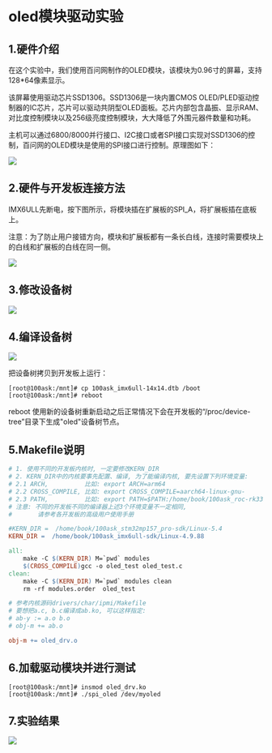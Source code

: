 # oled模块驱动实验



## 1.硬件介绍

在这个实验中，我们使用百问网制作的OLED模块，该模块为0.96寸的屏幕，支持128*64像素显示。

该屏幕使用驱动芯片SSD1306。SSD1306是一块内置CMOS OLED/PLED驱动控制器的IC芯片，芯片可以驱动共阴型OLED面板。芯片内部包含晶振、显示RAM、对比度控制模块以及256级亮度控制模块，大大降低了外围元器件数量和功耗。

主机可以通过6800/8000并行接口、I2C接口或者SPI接口实现对SSD1306的控制，百问网的OLED模块是使用的SPI接口进行控制。原理图如下：

![](https://cdn.staticaly.com/gh/DongshanPI/LinuxCodeLibrary-Photos@master/Nxp/IMX6ULL/Pro/09-oleddriver_hardware.jpg)





## 2.硬件与开发板连接方法

IMX6ULL先断电，按下图所示，将模块插在扩展板的SPI_A，将扩展板插在底板上。

注意：为了防止用户接错方向，模块和扩展板都有一条长白线，连接时需要模块上的白线和扩展板的白线在同一侧。

![](https://cdn.staticaly.com/gh/DongshanPI/LinuxCodeLibrary-Photos@master/Nxp/IMX6ULL/Pro/09-oleddriver_connect.jpg)



## 3.修改设备树

![](https://cdn.staticaly.com/gh/DongshanPI/LinuxCodeLibrary-Photos@master/Nxp/IMX6ULL/Pro/09-oleddriver_dts.jpg)





## 4.编译设备树

![](https://cdn.staticaly.com/gh/DongshanPI/LinuxCodeLibrary-Photos@master/Nxp/IMX6ULL/Pro/09-oleddriver_make_dtbs.jpg)

把设备树拷贝到开发板上运行：

```
[root@100ask:/mnt]# cp 100ask_imx6ull-14x14.dtb /boot
[root@100ask:/mnt]# reboot
```

reboot 使用新的设备树重新启动之后正常情况下会在开发板的“/proc/device-tree”目录下生成"oled"设备树节点。



## 5.Makefile说明

```makefile
# 1. 使用不同的开发板内核时, 一定要修改KERN_DIR
# 2. KERN_DIR中的内核要事先配置、编译, 为了能编译内核, 要先设置下列环境变量:
# 2.1 ARCH,          比如: export ARCH=arm64
# 2.2 CROSS_COMPILE, 比如: export CROSS_COMPILE=aarch64-linux-gnu-
# 2.3 PATH,          比如: export PATH=$PATH:/home/book/100ask_roc-rk3399-pc/ToolChain-6.3.1/gcc-linaro-6.3.1-2017.05-x86_64_aarch64-linux-gnu/bin 
# 注意: 不同的开发板不同的编译器上述3个环境变量不一定相同,
#       请参考各开发板的高级用户使用手册

#KERN_DIR =  /home/book/100ask_stm32mp157_pro-sdk/Linux-5.4
KERN_DIR =  /home/book/100ask_imx6ull-sdk/Linux-4.9.88

all:
	make -C $(KERN_DIR) M=`pwd` modules 
	$(CROSS_COMPILE)gcc -o oled_test oled_test.c
clean:
	make -C $(KERN_DIR) M=`pwd` modules clean
	rm -rf modules.order  oled_test

# 参考内核源码drivers/char/ipmi/Makefile
# 要想把a.c, b.c编译成ab.ko, 可以这样指定:
# ab-y := a.o b.o
# obj-m += ab.o

obj-m += oled_drv.o
```



## 6.加载驱动模块并进行测试

```
[root@100ask:/mnt]# insmod oled_drv.ko
[root@100ask:/mnt]# ./spi_oled /dev/myoled
```



## 7.实验结果

![](https://cdn.staticaly.com/gh/DongshanPI/LinuxCodeLibrary-Photos@master/Nxp/IMX6ULL/Pro/09-oleddriver_connect.jpg)









